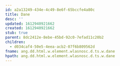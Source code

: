 ```yaml
---
id: a2a13249-434e-4c49-8e6f-65bccfe4a80c
title: Dane
desc: ''
updated: 1612940921662
created: 1612940921662
stub: true
parent: 8dc2412e-8ebe-45bd-92c0-7efad11c20b2
children:
  - d034caf4-50e5-4eea-acb2-07f6b809562d
fname: ang.dd.html.w.element.wlasnosc.d.ts.w.dane
hpath: ang.dd.html.w.element.wlasnosc.d.ts.w.dane
---
```



